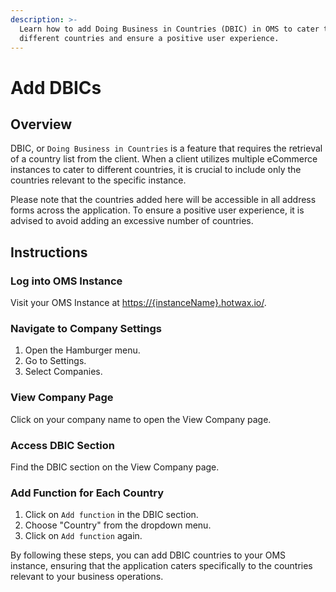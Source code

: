 ```yaml
---
description: >-
  Learn how to add Doing Business in Countries (DBIC) in OMS to cater to
  different countries and ensure a positive user experience.
---
```


# Add DBICs

## Overview

DBIC, or `Doing Business in Countries` is a feature that requires the retrieval of a country list from the client. When a client utilizes multiple eCommerce instances to cater to different countries, it is crucial to include only the countries relevant to the specific instance.

Please note that the countries added here will be accessible in all address forms across the application. To ensure a positive user experience, it is advised to avoid adding an excessive number of countries.

## Instructions

### Log into OMS Instance

Visit your OMS Instance at [https://{instanceName}.hotwax.io/](https://{instancename}.hotwax.io/).

### Navigate to Company Settings

1. Open the Hamburger menu.
2. Go to Settings.
3. Select Companies.

### View Company Page

Click on your company name to open the View Company page.

### Access DBIC Section

Find the DBIC section on the View Company page.

### Add Function for Each Country

1. Click on `Add function` in the DBIC section.
2. Choose "Country" from the dropdown menu.
3. Click on `Add function` again.

By following these steps, you can add DBIC countries to your OMS instance, ensuring that the application caters specifically to the countries relevant to your business operations.
